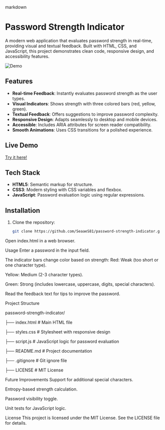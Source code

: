 markdown

# Password Strength Indicator

A modern web application that evaluates password strength in real-time, providing visual and textual feedback. Built with HTML, CSS, and JavaScript, this project demonstrates clean code, responsive design, and accessibility features.

![Demo](demo.gif) <!-- Replace with your GIF or screenshot -->

## Features
- **Real-time Feedback**: Instantly evaluates password strength as the user types.
- **Visual Indicators**: Shows strength with three colored bars (red, yellow, green).
- **Textual Feedback**: Offers suggestions to improve password complexity.
- **Responsive Design**: Adapts seamlessly to desktop and mobile devices.
- **Accessible**: Includes ARIA attributes for screen reader compatibility.
- **Smooth Animations**: Uses CSS transitions for a polished experience.

## Live Demo
[Try it here!](https://seaaes81.github.io/password-strength-indicator/)

## Tech Stack
- **HTML5**: Semantic markup for structure.
- **CSS3**: Modern styling with CSS variables and flexbox.
- **JavaScript**: Password evaluation logic using regular expressions.

## Installation
1. Clone the repository:
   ```bash
   git clone https://github.com/SeaaeS81/password-strength-indicator.git

Open index.html in a web browser.

Usage
Enter a password in the input field.

The indicator bars change color based on strength:
Red: Weak (too short or one character type).

Yellow: Medium (2-3 character types).

Green: Strong (includes lowercase, uppercase, digits, special characters).

Read the feedback text for tips to improve the password.

Project Structure

password-strength-indicator/

├── index.html       # Main HTML file

├── styles.css       # Stylesheet with responsive design

├── script.js        # JavaScript logic for password evaluation

├── README.md        # Project documentation

├── .gitignore       # Git ignore file

├── LICENSE          # MIT License

Future Improvements
Support for additional special characters.

Entropy-based strength calculation.

Password visibility toggle.

Unit tests for JavaScript logic.

License
This project is licensed under the MIT License. See the LICENSE file for details.

